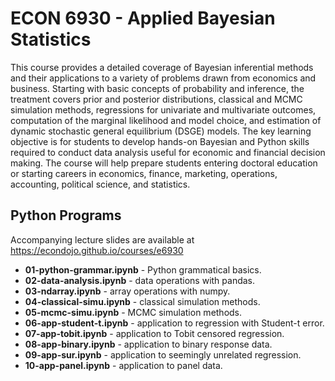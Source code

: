 ECON 6930 - Applied Bayesian Statistics
================
This course provides a detailed coverage of Bayesian inferential methods and their applications to a variety of problems drawn from economics and business. Starting with basic concepts of probability and inference, the treatment covers prior and posterior distributions, classical and MCMC simulation methods, regressions for univariate and multivariate outcomes, computation of the marginal likelihood and model choice, and estimation of dynamic stochastic general equilibrium (DSGE) models. The key learning objective is for students to develop hands-on Bayesian and Python skills required to conduct data analysis useful for economic and financial decision making. The course will help prepare students entering doctoral education or starting careers in economics, finance, marketing, operations, accounting, political science, and statistics.

Python Programs
-----------------------------------
Accompanying lecture slides are available at https://econdojo.github.io/courses/e6930

* **01-python-grammar.ipynb** - Python grammatical basics.
* **02-data-analysis.ipynb** - data operations with pandas.
* **03-ndarray.ipynb** - array operations with numpy.
* **04-classical-simu.ipynb** - classical simulation methods.
* **05-mcmc-simu.ipynb** - MCMC simulation methods.
* **06-app-student-t.ipynb** - application to regression with Student-t error.
* **07-app-tobit.ipynb** - application to Tobit censored regression.
* **08-app-binary.ipynb** - application to binary response data.
* **09-app-sur.ipynb** - application to seemingly unrelated regression.
* **10-app-panel.ipynb** - application to panel data.